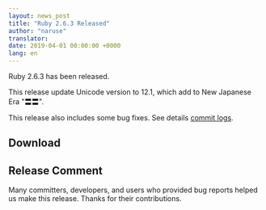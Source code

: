 ```yaml
---
layout: news_post
title: "Ruby 2.6.3 Released"
author: "naruse"
translator:
date: 2019-04-01 00:00:00 +0000
lang: en
---
```


Ruby 2.6.3 has been released.

This release update Unicode version to 12.1, which add to New Japanese Era "〓〓".

This release also includes some bug fixes.
See details [commit logs](https://github.com/ruby/ruby/compare/v2_6_2...v2_6_3).

## Download




## Release Comment

Many committers, developers, and users who provided bug reports helped
us make this release.
Thanks for their contributions.
